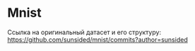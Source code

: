 # Mnist
Ссылка на оригинальный датасет и его структуру: https://github.com/sunsided/mnist/commits?author=sunsided
